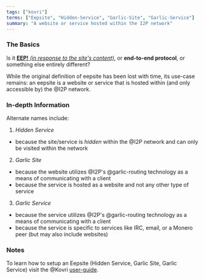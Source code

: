```yaml
---
tags: ["kovri"]
terms: ["Eepsite", "Hidden-Service", "Garlic-Site", "Garlic-Service"]
summary: "A website or service hosted within the I2P network"
---
```


### The Basics

Is it [**EEP!** *(in response to the site's content)*](https://en.wikipedia.org/wiki/Onomatopoeia), or **end-to-end protocol**, or something else entirely different?

While the original definition of eepsite has been lost with time, its use-case remains: an eepsite is a website or service that is hosted within (and only accessible by) the @I2P network.

### In-depth Information

Alternate names include:

1. *Hidden Service*
  - because the site/service is *hidden* within the @I2P network and can only be visited within the network
2. *Garlic Site*
  - because the website utilizes @I2P's @garlic-routing technology as a means of communicating with a client
  - because the service is hosted as a website and not any other type of service
3. *Garlic Service*
  - because the service utilizes @I2P's @garlic-routing technology as a means of communicating with a client
  - because the service is specific to services like IRC, email, or a Monero peer (but may also include websites)

### Notes

To learn how to setup an Eepsite (Hidden Service, Garlic Site, Garlic Service) visit the @Kovri [user-guide](https://github.com/monero-project/kovri/blob/master/doc/USER_GUIDE.md).
